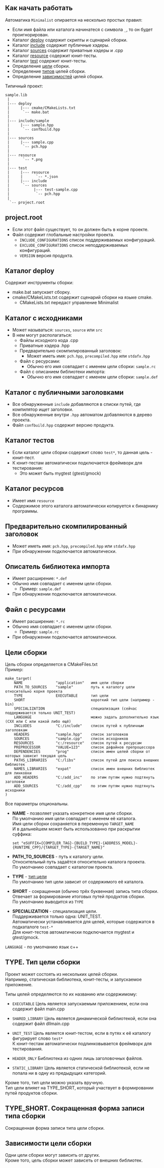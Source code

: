 
Как начать работать  
-------------------
Автоматика `Minimalist` опирается на несколько простых правил:  
 - Если имя файла или каталога начинатеся с символа `_`, то он будет проигнорирован.  
 - Каталог [deploy](#Каталог-deploy) содержит скрипты и сценарий сборки.  
 - Каталог [include](#Каталог-с-публичными-заголовками) содержит публичные хэдеры.  
 - Каталог [sources](#Каталог-с-исходниками) содержит приватные хэдеры и .cpp  
 - Каталог [resource](#Каталог-ресурсов) содержит юнит-тесты.  
 - Каталог [test](#Каталог-тестов) содержит юнит-тесты.  
 - Определение [цели](#Цели-сборки) сборки.  
 - Определение [типов](#Тип-цели-сборки) целей сборки.  
 - Определение [зависимостей](#Зависимости-цели-сборки) целей сборки.  


Типичный проект:  
```
sample.lib
 |
 |--- deploy
 |     |--- cmake/CMakeLists.txt
 |      `-- make.bat
 |
 |--- include/sample
 |     |--- sample.hpp
 |      `-- confbuild.hpp
 |
 |--- sources
 |     |--- sample.cpp
 |      `-- pch.hpp
 |
 |--- resource
 |      `-- *.png
 |
 |--- test
 |     |--- resource
 |     |      `-- *.json
 |     |--- include
 |      `-- sources
 |           |--- test-sample.cpp
 |            `-- pch.hpp
 |
  `-- project.root
```

project.root
------------
- Если этот файл существует, то он должен быть в корне проекте.  
- Файл содержит глобальные настройки проекта.  
  - `INCLUDE_CONFIGURATIONS` список поддерживаемых конфигураций.  
  - `EXCLUDE_CONFIGURATIONS` список неподдерживаемых конфигураций.  
  - `VERSION` версия продукта.  

Каталог deploy
--------------
Содержит инструменты сборки:  
  - make.bat запускает сборку.  
  - cmake/CMakeLists.txt содержит сценарий сборки на языке cmake.  
    - CMakeLists.txt передаст управление Minimalist

Каталог с исходниками  
---------------------
 - Может называться: `sources`, `source` или `src`  
 - В нем могут располагаться:  
   - Файлы исходного кода .cpp  
   - Приватные хэдера .hpp  
   - Предварительно скомпилированный заголовок:  
     - Может иметь имя: `pch.hpp`, `precompiled.hpp` или `stdafx.hpp`  
   - Файл с ресурсами:  
     - Обычно его имя совпадает с именем цели сборки: `sample.rc`  
   - Файл с описанием библиотеки импорта:  
     - Обычно его имя совпадает с именем цели сборки: `sample.def`  


Каталог с публичными заголовками  
--------------------------------
 - Все обнаруженные `include` добавляются в списки путей, где компилятор ищет заголовки.  
 - Все обнаруженные внутри `.hpp` автоматом добавляются в дерево проекта.  
 - Файл `confbuild.hpp` содержит версию продукта.  


Каталог тестов  
--------------
 - Если каталог цели сборки содержит слово `test*`, то данная цель - юнит-тест.  
 - К юнит-тестам автоматически подключается фреймворк для тестирования:  
   - Это может быть mygtest (gtest/gmock)  


Каталог ресурсов  
----------------
 - Имеет имя `resource`  
 - Содержимое этого каталога автоматически копируется к бинарнику программы.  


Предварительно скомпилированный заголовок  
-----------------------------------------
 - Может иметь имя: `pch.hpp`, `precompiled.hpp` или `stdafx.hpp`  
 - При обнаружении подключается автоматически.  


Описатель библиотека импорта  
----------------------------
 - Имеет расширение: `*.def`
 - Обычно имя совпадает с именем цели сборки.  
   - Пример: `sample.def`
 - При обнаружении подключается автоматически.  


Файл с ресурсами  
----------------
 - Имеет расширение: `*.rc`  
 - Обычно имя совпадает с именем цели сборки.  
   - Пример: `sample.rc`  
 - При обнаружении подключается автоматически.  


Цели сборки  
-----------
Цель сборки определяется в CMakeFiles.txt  
Пример:  

```
make_target(
    NAME               "application"   имя цели сборки
    PATH_TO_SOURCES    "sample"        путь к каталогу цели относительно корня проекта
    TYPE               EXECUTABLE      тип цели
    SHORT                              короткий тип цели (например - bin)
    SPECIALIZATION                     специализация (сейчас поддерживается только UNIT_TEST)
    LANGUAGE                           можно задать дополнительно язык (CXX или C или какой либо ещё)
    INCLUDES           "C:/include"    список путей к публичным заголовкам
    HEADERS            "sample.hpp"    список заголовков
    SOURCES            "sample.сpp"    список исходников
    RESOURCES          "c:/resource"   список путей к ресурсам
    PREPROCESSOR       "VALUE=123"     список дефайнов препроцессора
    DEPENDENCIES       "prog"          список имен целей сборки от которых зависит текущая цель
    PATHS_LIBRARIES    "C:/libs"       список путей для поиска внешних библиотек 
    NAMES_LIBRARIES    "expat"         список имен внешних библиотек для линковки
    ADD_HEADERS        "C:/add_inc"    по этим путям нужно подтянуть заголовки
    ADD_SOURCES        "C:/add_cpp"    по этим путям нужно подтянуть исходники
)

```
Все параметры опциональны.  

  - **NAME** - позволяет указать конкретное имя цели сборки.  
    По умолчанию имя цели совпадает с именем её каталога.  
    Имя цели сборки сохраняется в переменную `TARGET_NAME`  
    И в дальнейшем может быть использованно при раскрытии суффика:  
    ```
    set "eSUFFIX={COMPILER_TAG}-{BUILD_TYPE}-{ADDRESS_MODEL}-{RUNTIME_CPP}/{TARGET_TYPE}-{TARGET_NAME}" 
    ```

  - **PATH_TO_SOURCES** - путь к каталогу цели.  
    Относительный путь задаётся относительно каталога проекта.  
    По умолчанию совпадает с каталогом проекта.  

  - **TYPE** - [тип цели](#Тип-цели-сборки)  
    По умолчанию тип цели зависит от содержимого её каталога.  

  - **SHORT** - сокращенная (обычно трёх буквенная) запись типа сборки.  
    Отвечает за формирование итоговых путей продуктов сборки.  
    По умолчанию выводится из `TYPE`  

  - **SPECIALIZATION** - специализация цели.  
    Поддерживается только одна: UNIT_TEST.  
    Автоматически устанавливается для целей, которые содержатся в подкаталоге `test-*`  
    Для юнит-тестов автоматически подключается mygtest и gtest/gmock.  



`LANGUAGE` - по умолчанию язык с++  





TYPE. Тип цели сборки  
---------------------
Проект может состоять из нескольких целей сборки.  
Например, статическая библиотека, юнит-тесты, и запускаемое приложение.  

Типы целей определяются по их названию или содержимому:  

  - `EXECUTABLE` Цель является запускаемым приложением, 
                 если она содержит файл main.cpp  

  - `SHARED_LIBRARY` Цель является динамической библиотекой, 
                     если она содержит файл dllmain.cpp  

  - `UNIT_TEST` Цель является юнит-тестом, если в путях к её каталогу фигурирует слово `test*`  
                К юнит-тестам автоматически подлинковывается фреймворк для тестирования.  
  
  - `HEADER_ONLY` Библиотека из одних лишь заголовочных файлов.  

  - `STATIC_LIBRARY` Цель является статической библиотекой, 
                     если не попала ни в одну из предыдущих категорий.  

Кроме того, тип цели можно указать вручную.  
Тип цели влияет на TYPE_SHORT, который участвует в формировании путей продуктов сборки.  


TYPE_SHORT. Сокращенная форма записи типа сборки  
------------------------------------------------

Сокращенная форма записи типа цели сборки.  



Зависимости цели сборки  
-----------------------
Одни цели сборки могут зависить от других.  
Кроме того, цель сборки может зависеть от внешних библиотек.  


